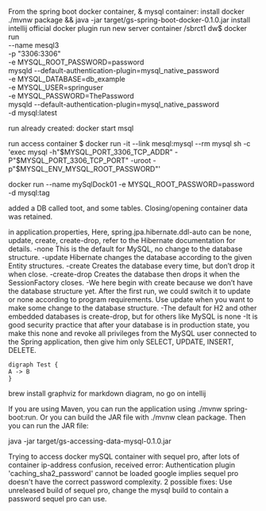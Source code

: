 


From the spring boot docker container, & mysql container:
install docker
./mvnw package && java -jar target/gs-spring-boot-docker-0.1.0.jar
install intellij official docker plugin
  run new server container /sbrct1  dw$
docker run \
    --name mesql3 \
    -p "3306:3306"\
    -e MYSQL_ROOT_PASSWORD=password \
    mysqld --default-authentication-plugin=mysql_native_password \
    -e MYSQL_DATABASE=db_example \
    -e MYSQL_USER=springuser \
    -e MYSQL_PASSWORD=ThePassword \
    mysqld --default-authentication-plugin=mysql_native_password \
    -d mysql:latest

    
  run already created:
docker start msql

  run access container $ 
docker run -it --link mesql:mysql --rm mysql sh -c 'exec mysql -h"$MYSQL_PORT_3306_TCP_ADDR" -P"$MYSQL_PORT_3306_TCP_PORT" -uroot -p"$MYSQL_ENV_MYSQL_ROOT_PASSWORD"'

docker run --name mySqlDock01 -e MYSQL_ROOT_PASSWORD=password -d mysql:tag

added a DB called toot, and some tables. Closing/opening container data was retained.

in application.properties, 
Here, spring.jpa.hibernate.ddl-auto can be none, update, create, create-drop, refer to the Hibernate documentation for details.
-none This is the default for MySQL, no change to the database structure.
-update Hibernate changes the database according to the given Entity structures.
-create Creates the database every time, but don’t drop it when close.
-create-drop Creates the database then drops it when the SessionFactory closes.
-We here begin with create because we don’t have the database structure yet. After the first run, we could switch it to update or none according to program requirements. Use update when you want to make some change to the database structure.
-The default for H2 and other embedded databases is create-drop, but for others like MySQL is none
-It is good security practice that after your database is in production state, you make this none and revoke all privileges from the MySQL user connected to the Spring application, then give him only SELECT, UPDATE, INSERT, DELETE.

```plantuml
digraph Test {
A -> B
}
```

brew install graphviz for markdown diagram, no go on intellij

If you are using Maven, you can run the application using ./mvnw spring-boot:run. Or you can build the JAR file with ./mvnw clean package. Then you can run the JAR file:

java -jar target/gs-accessing-data-mysql-0.1.0.jar

Trying to access docker mySQL container with sequel pro, after lots of container ip-address confusion, received error:
Authentication plugin 'caching_sha2_password' cannot be loaded
google implies sequel pro doesn't have the correct password complexity.
2 possible fixes: Use unreleased build of sequel pro, change the mysql build to contain a password sequel pro can use.

